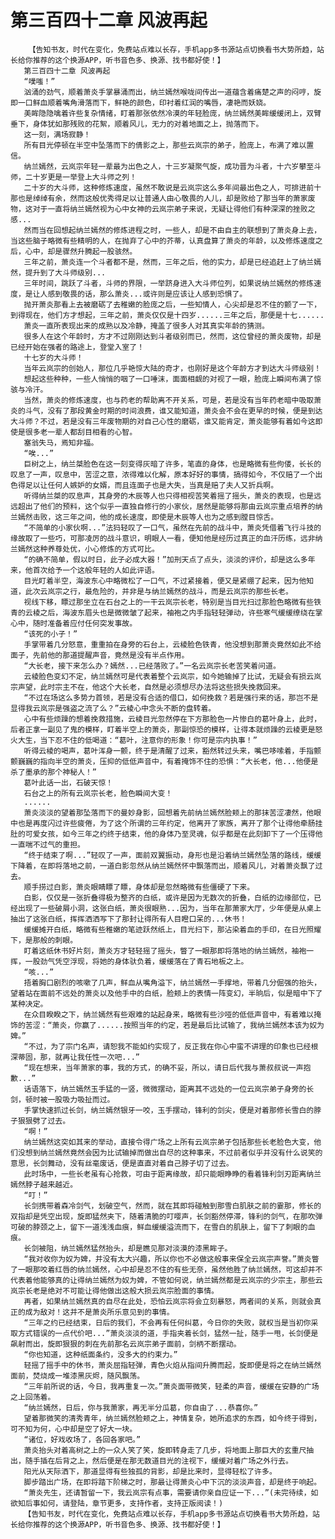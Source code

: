 # 第三百四十二章 风波再起
        【告知书友，时代在变化，免费站点难以长存，手机app多书源站点切换看书大势所趋，站长给你推荐的这个换源APP，听书音色多、换源、找书都好使！】
       第三百四十二章 风波再起
       “噗嗤！”
       汹涌的劲气，顺着萧炎手掌暴涌而出，纳兰嫣然喉咙间传出一道蕴含着痛楚之声的闷哼，旋即一口鲜血顺着嘴角滑落而下，鲜艳的颜色，印衬着红润的嘴唇，凄艳而妖娆。
       美眸隐隐噙着许些复杂情绪，盯着那张依然冷漠的年轻脸庞，纳兰嫣然美眸缓缓闭上，双臂垂下，身体犹如那残败的花絮，顺着风儿，无力的对着地面之上，抛落而下。
       这一刻，满场寂静！
       所有目光停顿在半空中坠落而下的倩影之上，那些云岚宗的弟子，脸庞上，布满了难以置信。
       纳兰嫣然，云岚宗年轻一辈最为出色之人，十三岁凝聚气旋，成功晋为斗者，十六岁攀至斗师，二十岁更是一举登上大斗师之列！
       二十岁的大斗师，这种修炼速度，虽然不敢说是云岚宗这么多年间最出色之人，可排进前十那也是绰绰有余，然而这般优秀得足以让普通人由心敬畏的人儿，却是败给了那当年的萧家废物，这对于一直将纳兰嫣然视为心中女神的云岚宗弟子来说，无疑让得他们有种深深的挫败之感...
       然而当在回想起纳兰嫣然的修炼进程之时，一些人，却是不由自主的联想到了萧炎身上去，当这些脑子略微有些精明的人，在抛弃了心中的芥蒂，认真盘算了萧炎的年龄，以及修炼速度之后，心中，却是骤然升腾起一股骇然。
       三年之前，萧炎连一个斗者都不是，然而，三年之后，他的实力，却是已经追赶上了纳兰嫣然，提升到了大斗师级别...
       三年时间，跳跃了斗者，斗师的界限，一举跻身进入大斗师位列，如果说纳兰嫣然的修炼速度，是让人感到敬畏的话，那么萧炎...或许则是应该让人感到恐惧了。
       抛开萧炎那看上去被磨砺了去稚嫩的脸庞之后，一些知情人，心尖却是忍不住的颤了一下，到得现在，他们方才想起，三年之前，萧炎仅仅是十四岁......三年之后，那便是十七......
       萧炎一直所表现出来的成熟以及冷静，掩盖了很多人对其真实年龄的猜测。
       很多人在这个年龄时，方才不过刚刚达到斗者级别而已，然而，这位曾经的萧炎废物，却是已经开始在强者的路途上，登堂入室了！
       十七岁的大斗师！
       当年云岚宗的创始人，那位几乎艳惊大陆的奇才，也刚好是这个年龄方才到达大斗师级别！
       想起这些种种，一些人悄悄的咽了一口唾沫，面面相觑的对视了一眼，脸庞上瞬间布满了惊骇与冷汗。
       当然，萧炎的修炼速度，也与药老的帮助离不开关系，可是，若是没有当年药老暗中吸取萧炎的斗气，没有了那段黄金时期的时间浪费，谁又能知道，萧炎会不会在更早的时候，便是到达大斗师？不过，若是没有三年废物期的对自己心性的磨砺，谁又能肯定，萧炎能够有着如今这即使是很多老一辈人都刮目相看的心智。
       塞翁失马，焉知非福。
       “唉...”
       巨树之上，纳兰桀脸色在这一刻变得灰暗了许多，笔直的身体，也是略微有些佝偻，长长的叹息了一声，叹息中，苦涩之意，浓得难以化解，原本好好的事情，搞得如今，不仅赔了一个出色得足以让任何人嫉妒的女婿，而且连面子也是大失，当真是赔了夫人又折兵啊。
       听得纳兰桀的叹息声，其身旁的木辰等人也只得相视苦笑着摇了摇头，萧炎的表现，也是远远超出了他们的预料，这个似乎一直独自修行的小家伙，居然是能够将那由云岚宗重点培养的纳兰嫣然击败，这三年之间，他的成长速度，即使是木辰等人也为之感到膛目惊舌。
       “不简单的小家伙啊...”法犸轻叹了一口气，虽然在先前的战斗中，萧炎凭借着飞行斗技的缘故取了一些巧，可那凌厉的战斗意识，明眼人一看，便知他是经历过真正的血汗历练，远非纳兰嫣然这种养尊处优，小心修炼的方式可比。
       “的确不简单，假以时日，此子必成大器！”加刑天点了点头，淡淡的评价，却是这么多年来，他首次给予一个这般年轻的人如此评语。
       目光盯着半空，海波东心中略微松了一口气，不过紧接着，便又是紧绷了起来，因为他知道，此次云岚宗之行，最危险的，并非是与纳兰嫣然的战斗，而是云岚宗的那些长老。
       视线下移，瞟过那坐立在石台之上的一干云岚宗长老，特别是当目光扫过那脸色略微有些铁青的云棱之后，海波东眉头也是微微皱了起来，袖袍之内手指轻轻弹动，许些寒气缓缓缭绕在掌心中，随时准备着应付任何突发事故。
       “该死的小子！”
       手掌带着几分怒意，重重拍在身旁的石台上，云棱脸色铁青，他没想到那萧炎竟然如此不给面子，先前他的那道提醒声音，竟然是没有半点作用。
       “大长老，接下来怎么办？嫣然...已经落败了。”一名云岚宗长老苦笑着问道。
       云棱脸色变幻不定，纳兰嫣然可是代表着整个云岚宗，如今她输掉了比试，无疑会有损云岚宗声望，此时宗主不在，他这个大长老，自然是必须想尽办法将这些损失挽救回来。
       “不过在场这么多势力首领，若是没有合适的借口，如何挽救？若是强行来的话，那岂不是显得我云岚宗是强盗之流了么？”云棱心中念头不断的盘转着。
       心中有些烦躁的想着挽救措施，云棱目光忽然停在下方那脸色一片惨白的葛叶身上，此时，后者正拿一副见了鬼的模样，盯着半空上的萧炎，那副惊恐的模样，让得本就烦躁的云棱更是怒火大生，当下忍不住的低喝道：“葛叶，注意你的形象！你可是宗内执事！”
       听得云棱的喝声，葛叶浑身一颤，终于是清醒了过来，豁然转过头来，嘴巴哆嗦着，手指颤颤巍巍的指向半空的萧炎，压抑的低低声音中，有着掩饰不住的恐惧：“大长老，他...他便是杀了墨承的那个神秘人！”
       葛叶此话一出，石破天惊！
       石台之上的所有云岚宗长老，脸色瞬间大变！
       ......
       萧炎淡淡的望着那坠落而下的曼妙身影，回想着先前纳兰嫣然脸颊上的那抹苦涩凄然，他眼中也是再度闪过许些疲倦，为了这个所谓的三年约定，他离开了家族，离开了那个让得他牵肠挂肚的可爱女孩，如今三年之约终于结束，他的身体乃至灵魂，似乎都是在此刻卸下了一个压得他一直喘不过气的重担。
       “终于结束了啊...”轻叹了一声，面前双翼振动，身形也是沿着纳兰嫣然坠落的路线，缓缓下降着，在即将落地之前，一道白影忽然从纳兰嫣然怀中飘落而出，顺着风儿，对着萧炎飘了过去。
       顺手捞过白影，萧炎眼睛瞟了瞟，身体却是忽然略微有些僵硬了下来。
       白影，仅仅是一张折叠得极为整齐的白纸，或许是因为无数次的折叠，白纸的边缘部位，已经出现了一些破屑小洞，这张白纸，萧炎很眼熟...因为，当年在那萧家大厅，少年便是从桌上抽出了这张白纸，挥挥洒洒写下了那封让得所有人目瞪口呆的...休书！
       缓缓摊开白纸，略微有些稚嫩的笔迹跃然纸上，目光扫下，那沾染着血的手印，在日光照耀下，是那般的刺眼。
       盯着这纸休书好片刻，萧炎方才轻轻摇了摇头，瞥了一眼那即将落地的纳兰嫣然，袖袍一挥，一股劲气凭空浮现，将她的身体驮负着，缓缓落在了青石地板之上。
       “咳...”
       捂着胸口剧烈的咳嗽了几声，鲜血从嘴角溢下，纳兰嫣然一手撑地，带着几分倔强的抬头，望着站在面前不远处的萧炎以及他手中的白纸，脸颊上的表情一阵变幻，半晌后，似是暗中下了某种决定。
       在众目睽睽之下，纳兰嫣然有些艰难的站起身来，略微有些沙哑的低低声音中，有着难以掩饰的苦涩：“萧炎，你赢了......按照当年的约定，若是最后比试输了，我纳兰嫣然本该为奴为婢。”
       “不过，为了宗门名声，请恕我不能如约实现了，反正我在你心中蛮不讲理的印象也已经根深蒂固，那，就再让我任性一次吧...”
       “现在想来，当年萧家的事，我的方式，的确不妥，所以，请日后代我与萧叔叔说一声抱歉...”
       话语落下，纳兰嫣然玉手猛的一竖，微微摆动，距离其不远处的一位云岚宗弟子身旁的长剑，顿时被一股吸力吸扯而过。
       手掌快速抓过长剑，纳兰嫣然银牙一咬，玉手摆动，锋利的剑尖，便是对着那修长雪白的脖子狠狠劈了过去。
       “啊！”
       纳兰嫣然这突如其来的举动，直接令得广场之上所有云岚宗弟子包括那些长老脸色大变，他们没想到纳兰嫣然竟然会因为比试输掉而做出自尽的这种事来，不过前者似乎并没有什么说笑的意思，长剑舞动，没有丝毫废话，便是直直对着自己脖子切了过去。
       此时场中，一些长老虽有心抢救，可由于距离缘故，却只能眼睁睁的看着锋利剑刃距离纳兰嫣然脖子越来越近。
       “叮！”
       长剑携带着森冷剑气，划破空气，然而，就在其即将碰触到那雪白肌肤之前的霎那，修长的双指却是凭空出现，旋即猛然夹下，随着清脆的叮嘤声，长剑豁然停滞，锋利的剑气，在那吹弹可破的脖颈之上，留下一道浅浅血痕，鲜血缓缓溢流而下，在雪白的肌肤上，留下了刺眼的血痕。
       长剑被阻，纳兰嫣然猛然抬头，却是瞧见那对淡漠的漆黑眸子。
       “我对收你为奴为婢，并没有太大兴趣，所以你也不必做这般事来保全云岚宗声誉。”萧炎瞥了一眼那咬着红唇的纳兰嫣然，心中却是忍不住的有些无奈，虽然他胜了纳兰嫣然，可这却并不代表着他能够真的让得纳兰嫣然为奴为婢，不管如何说，纳兰嫣然都是云岚宗的少宗主，那些云岚宗长老是绝对不可能让得他做出这般大损云岚宗脸面的事情。
       再者，如果纳兰嫣然真的自尽在此处，恐怕云岚宗将会立刻暴怒，两者间的关系，则就会真正的成为敌对！这并不是萧炎所乐意见到的事情。
       “三年之约已经结束，日后的我们，不会再有任何纠葛，今日你的失败，就权当是当初你采取方式错误的一点代价吧...”萧炎淡淡的道，手指夹着长剑，猛然一扯，随手一甩，长剑便是飙射而出，旋即狠狠的刺在先前那名云岚宗弟子面前，剑柄不断摆动。
       “你也知道，这种纸面条约，没多大的约束力。”
       轻摇了摇手中的休书，萧炎屈指轻弹，青色火焰从指间升腾而起，旋即便是将之在纳兰嫣然面前，焚烧成一堆漆黑灰烬，随风飘荡。
       “三年前所说的话，今日，我再重复一次。”萧炎面带微笑，轻柔的声音，缓缓在安静的广场之上回荡着。
       “纳兰嫣然，日后，你与我萧家，再无半分瓜葛，你自由了...恭喜你。”
       望着那微笑的清秀青年，纳兰嫣然脸颊之上，神情复杂，她所追求的东西，如今终于得到，可不知为何，心中却是空了好大一块。
       “诸位，好戏收场了，各回各家吧。”
       萧炎抬头对着高树之上的一众人笑了笑，旋即转身走了几步，将地面上那巨大的玄重尺抽出，随手插在后背之上，然后便是在那无数道目光的注视下，缓缓对着广场之外行去。
       阳光从天际洒下，那道显得有些独孤的背影，却是比来时，显得轻松了许多。
       脚步踏出广场，在即将踏下阶梯之时，那最让得萧炎心中下沉的淡淡声音，却是终于响起。
       “萧炎先生，还请暂留一下，我云岚宗有点事，需要请你亲自应证一下...”(未完待续，如欲知后事如何，请登陆，章节更多，支持作者，支持正版阅读！)
       【告知书友，时代在变化，免费站点难以长存，手机app多书源站点切换看书大势所趋，站长给你推荐的这个换源APP，听书音色多、换源、找书都好使！】